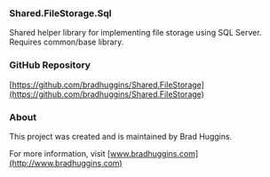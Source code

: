 ### Shared.FileStorage.Sql
Shared helper library for implementing file storage using SQL Server. Requires common/base library.




### GitHub Repository
 [https://github.com/bradhuggins/Shared.FileStorage](https://github.com/bradhuggins/Shared.FileStorage)

### About
This project was created and is maintained by Brad Huggins.

For more information, visit [www.bradhuggins.com](http://www.bradhuggins.com)